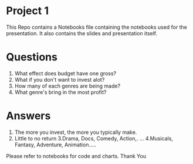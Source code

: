 # Project 1


This Repo contains a Notebooks file containing the notebooks used for the presentation.
It also contains the slides and presentation itself.

# Questions

1. What effect does budget have one gross?
2. What if you don't want to invest alot?
3. How many of each genres are being made?
4. What genre's bring in the most profit?

# Answers
1. The more you invest, the more you typically make.
2. Little to no return
3.Drama, Docs, Comedy, Action,. ...
4.Musicals, Fantasy, Adventure, Animation.....

Please refer to notebooks for code and charts.
Thank You


```python

```
